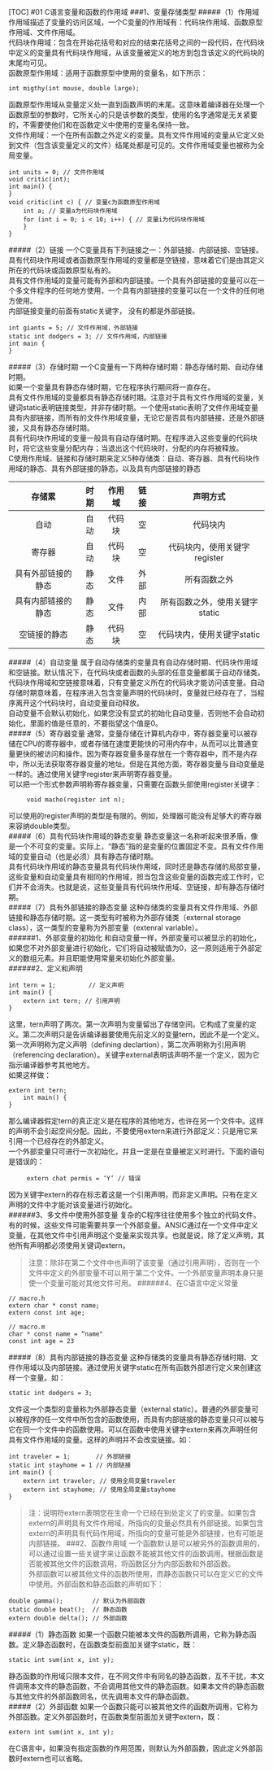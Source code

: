 [TOC]
#01 C语言变量和函数的作用域
###1、变量存储类型
#####（1）作用域
作用域描述了变量的访问区域，一个C变量的作用域有：代码块作用域、函数原型作用域、文件作用域。<br>
代码块作用域：包含在开始花括号和对应的结束花括号之间的一段代码，在代码块中定义的变量具有代码块作用域，从该变量被定义的地方到包含该定义的代码块的末尾均可见。<br>
函数原型作用域：适用于函数原型中使用的变量名，如下所示：<br>

```
int migthy(int mouse, double large);
```
函数原型作用域从变量定义处一直到函数声明的末尾。这意味着编译器在处理一个函数原型的参数时，它所关心的只是该参数的类型，使用的名字通常是无关紧要的，不需要使他们和在函数定义中使用的变量名保持一致。<br>
文件作用域：一个在所有函数之外定义的变量。具有文件作用域的变量从它定义处到文件（包含该变量定义的文件）结尾处都是可见的。文件作用域变量也被称为全局变量。<br>

```
int units = 0; // 文件作用域
void critic(int);
int main() {
}
void critic(int c) { // 变量c为函数原型作用域
	int a; // 变量a为代码块作用域
	for (int i = 0; i < 10; i++) { // 变量i为代码块作用域
	}
}
```
#####（2）链接
一个C变量具有下列链接之一：外部链接、内部链接、空链接。<br>
具有代码块作用域或者函数原型作用域的变量都是空链接，意味着它们是由其定义所在的代码块或函数原型私有的。<br>
具有文件作用域的变量可能有外部和内部链接。一个具有外部链接的变量可以在一个多文件程序的任何地方使用，一个具有内部链接的变量可以在一个文件的任何地方使用。<br>
内部链接变量的前面有static关键字， 没有的都是外部链接。<br>

```
int giants = 5; // 文件作用域，外部链接
static int dodgers = 3; // 文件作用域，内部链接
int main {
}
```
#####（3）存储时期
一个C变量有一下两种存储时期：静态存储时期、自动存储时期。<br>
如果一个变量具有静态存储时期，它在程序执行期间将一直存在。<br>
具有文件作用域的变量都具有静态存储时期。注意对于具有文件作用域的变量，关键词static表明链接类型，并非存储时期。一个使用static表明了文件作用域变量具有内部链接，而所有的文件作用域变量，无论它是否具有内部链接，还是外部链接，又具有静态存储时期。<br>
具有代码块作用域的变量一般具有自动存储时期。在程序进入这些变量的代码块时，将它这些变量分配内存；当退出这个代码块时，分配的内存将被释放。<br>
C使用作用域、链接和存储时期来定义5种存储类：自动、寄存器、具有代码块作用域的静态、具有外部链接的静态，以及具有内部链接的静态<br>

| 存储累 | 时期 | 作用域 | 链接 | 声明方式 |
|:--:|:--:|:--:|:--:|:--:|
| 自动 | 自动 | 代码块 | 空 | 代码块内 |
| 寄存器 | 自动 | 代码块 | 空 | 代码块内，使用关键字register |
| 具有外部链接的静态 | 静态 | 文件 | 外部 | 所有函数之外 |
| 具有内部链接的静态 | 静态 | 文件 | 内部 | 所有函数之外，使用关键字static |
| 空链接的静态 | 静态 | 代码块 | 空 | 代码块内，使用关键字static |
#####（4）自动变量
属于自动存储类的变量具有自动存储时期、代码块作用域和空链接。默认情况下，在代码块或者函数的头部的任意变量都属于自动存储类。<br>
代码块作用域和空链接意味着，只有变量定义所在的代码块才能访问该变量。自动存储时期意味着，在程序进入包含变量声明的代码块时，变量就已经存在了，当程序离开这个代码块时，自动变量自动释放。<br>
自动变量不会默认初始化，如果您没有显式的初始化自动变量，否则他不会自动初始化，里面的值是任意的，不要指望这个值是0。<br>
#####（5）寄存器变量
通常，变量存储在计算机内存中，寄存器变量可以被存储在CPU的寄存器中，或者存储在速度更能快的可用内存中，从而可以比普通变量更快的被访问和操作。因为寄存器变量多是存放在一个寄存器中，而不是内存中，所以无法获取寄存器变量的地址。但是在其他方面，寄存器变量与自动变量是一样的。通过使用关键字register来声明寄存器变量。<br>
可以把一个形式参数声明称寄存器变量，只需要在函数头部使用register关键字：<br>

```
     void macho(register int n);
```
可以使用的register声明的类型是有限的。例如，处理器可能没有足够大的寄存器来容纳double类型。<br>
#####（6）具有代码块作用域的静态变量
静态变量这一名称听起来很矛盾，像是一个不可变的变量。实际上，“静态”指的是变量的位置固定不变。具有文件作用域的变量自动（也是必须）具有静态存储时期。<br>
具有代码块作用域的静态变量具有代码块作用域，同时还是静态存储的局部变量，这些变量和自动变量具有相同的作用域，担当包含这些变量的函数完成工作时，它们并不会消失。也就是说，这些变量具有代码块作用域、空链接，却有静态存储时期。<br>
#####（7）具有外部链接的静态变量
这种存储类的变量具有文件作用域、外部链接和静态存储时期。这一类型有时被称为外部存储类（external storage class），这一类型的变量称为外部变量（extenral variable）。<br>
######1、外部变量的初始化
和自动变量一样，外部变量可以被显示的初始化，如果您不对外部变量进行初始化，它们将自动被赋值为0，这一原则适用于外部定义的数组元素。并且职能使用常量来初始化外部变量。<br>
######2、定义和声明

```
int tern = 1;         // 定义声明
int main() {
	extern int tern; // 引用声明
}
```
这里，tern声明了两次。第一次声明为变量留出了存储空间。它构成了变量的定义。第二次声明只是告诉编译器要使用先前定义的变量tern，因此不是一个定义。第一次声明称为定义声明（defining declartion），第二次声明称为引用声明（referencing declaration）。关键字external表明该声明不是一个定义，因为它指示编译器参考其他地方。<br>
如果这样做：<br>

```
extern int tern;
	int main() {
}
```
那么编译器假定tern的真正定义是在程序的其他地方，也许在另一个文件中。这样的声明不会引起空间分配。因此，不要使用extern来进行外部定义：只是用它来引用一个已经存在的外部定义。<br>
一个外部变量只可进行一次初始化，并且一定是在变量被定义时进行。下面的语句是错误的：<br>

```
     extern chat permis = ‘Y’ // 错误
```
因为关键字extern的存在标志着这是一个引用声明，而非定义声明。只有在定义声明的文件中才能对该变量进行初始化。<br>
######3、多文件中使用外部变量
复杂的C程序往往使用多个独立的代码文件。有的时候，这些文件可能需要共享一个外部变量。ANSIC通过在一个文件中定义变量，在其他文件中引用声明这个变量来实现共享。也就是说，除了定义声明，其他所有声明都必须使用关键词extern。<br>
>注意：除非在第二个文件中也声明了该变量（通过引用声明），否则在一个文件中定义的外部变量不可以用于第二个文件。一个外部变量声明本身只是使一个变量可能对其他文件可用。
######4、在C语言中定义常量

```
// macro.h
extern char * const name;
extern const int age;

// macro.m
char * const name = “name"
const int age = 23
```
#####（8）具有内部链接的静态变量
这种存储类的变量具有静态存储时期、文件作用域以及内部链接。通过使用关键字static在所有函数外部进行定义来创建这样一个变量。如：<br>

```
static int dodgers = 3;
```
文件这一个类型的变量称为外部静态变量（external static）。普通的外部变量可以被程序的任一文件中所包含的函数使用，而具有内部链接的静态变量只可以被与它在同一个文件中的函数使用。可以在函数中使用关键字extern来再次声明任何具有文件作用域的变量。这样的声明并不会改变链接。如：<br>

```
int traveler = 1;       // 外部链接
static int stayhome = 1 // 内部链接
int main() {
	extern int traveler; // 使用全局变量traveler
	extern int stayhome; // 使用全局变量stayhome
}
```
>注：说明符extern表明您在生命一个已经在别处定义了的变量。如果包含extern的声明具有文件作用域，所指向的变量必然具有外部链接。如果包含extern的声明具有代码作用域，所指向的变量可能是外部链接，也有可能是内部链接。
###2、函数作用域
一个函数默认是可以被另外的函数调用的，可以通过设置一些关键字来让函数不能被其他文件的函数调用。根据函数是否能被其他文件的函数调用，将函数区分为内部函数和外部函数。<br>
外部函数可以被其他文件的函数所使用，而静态函数只可以在定义它的文件中使用。外部函数和静态函数的声明如下：<br>

```
double gamma();        // 默认为外部函数
static double beat();  // 静态函数
extern double delta(); // 外部函数
```
#####（1）静态函数
如果一个函数只能被本文件的函数所调用，它称为静态函数。定义静态函数时，在函数类型前面加关键字static，既：<br>

```
static int sum(int x, int y);
```
静态函数的作用域只限本文件，在不同文件中有同名的静态函数，互不干扰，本文件调用本文件的静态函数，不会调用其他文件的静态函数。如果本文件的静态函数与其他文件的外部函数同名，优先调用本文件的静态函数。<br>
#####（2）外部函数
如果一个函数只能可以被其他文件的函数所调用，它称为外部函数。定义外部函数时，在函数类型前面加关键字extern，既：<br>

```
extern int sum(int x, int y);
```
在C语言中，如果没有指定函数的作用范围，则默认为外部函数，因此定义外部函数时extern也可以省略。<br>